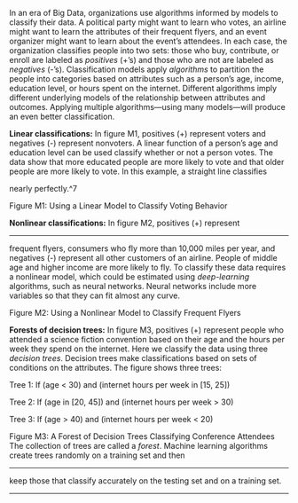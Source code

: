In an era of Big Data, organizations use algorithms informed by models to classify their data. A political party might want to learn who votes, an airline might want to learn the attributes of their frequent flyers, and an event organizer might want to learn about the event’s attendees. In each case, the organization classifies people into two sets: those who buy, contribute, or enroll are labeled as _positives_ (+’s) and those who are not are labeled as _negatives_ (-’s). Classification models apply _algorithms_ to partition the people into categories based on attributes such as a person’s age, income, education level, or hours spent on the internet. Different algorithms imply different underlying models of the relationship between attributes and outcomes. Applying multiple algorithms—using many models—will produce an even better classification. 

**Linear classifications:** In figure M1, positives (+) represent voters and negatives (-) represent nonvoters. A linear function of a person’s age and education level can be used classify whether or not a person votes. The data show that more educated people are more likely to vote and that older people are more likely to vote. In this example, a straight line classifies 

nearly perfectly.^7 

 Figure M1: Using a Linear Model to Classify Voting Behavior 

**Nonlinear classifications:** In figure M2, positives (+) represent 

---

frequent flyers, consumers who fly more than 10,000 miles per year, and negatives (-) represent all other customers of an airline. People of middle age and higher income are more likely to fly. To classify these data requires a nonlinear model, which could be estimated using _deep-learning_ algorithms, such as neural networks. Neural networks include more variables so that they can fit almost any curve. 

 Figure M2: Using a Nonlinear Model to Classify Frequent Flyers 

**Forests of decision trees:** In figure M3, positives (+) represent people who attended a science fiction convention based on their age and the hours per week they spend on the internet. Here we classify the data using three _decision trees_. Decision trees make classifications based on sets of conditions on the attributes. The figure shows three trees: 

 Tree 1: If (age < 30) and (internet hours per week in [15, 25]) 

 Tree 2: If (age in [20, 45]) and (internet hours per week > 30) 

 Tree 3: If (age > 40) and (internet hours per week < 20) 

Figure M3: A Forest of Decision Trees Classifying Conference Attendees The collection of trees are called a _forest_. Machine learning algorithms create trees randomly on a training set and then 

---

keep those that classify accurately on the testing set and on a training set. 

---